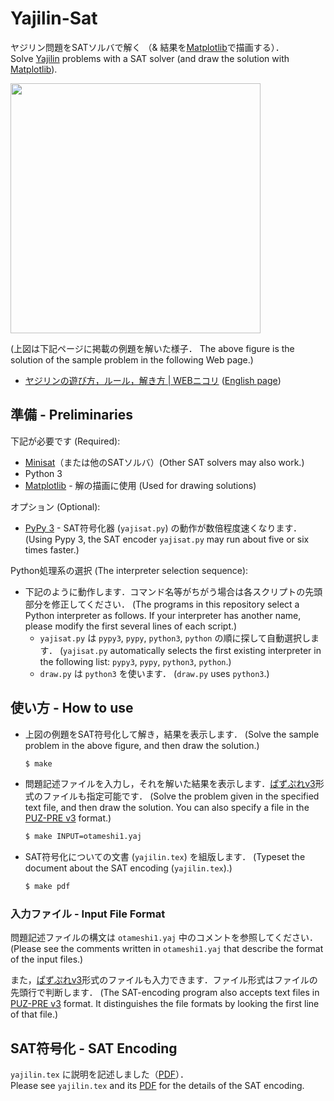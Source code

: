 # Yajilin-Sat

ヤジリン問題をSATソルバで解く
（& 結果を[Matplotlib](https://matplotlib.org)で描画する）．    
Solve [Yajilin](https://www.nikoli.co.jp/en/puzzles/yajilin.html) problems
with a SAT solver (and draw the solution with
[Matplotlib](https://matplotlib.org)).

<img src="https://raw.githubusercontent.com/wiki/ytakata69/yajilin-sat/yajilin-sat.png" width="400" />

(上図は下記ページに掲載の例題を解いた様子．
The above figure is the solution of the sample problem in the
following Web page.)

- [ヤジリンの遊び方，ルール，解き方 | WEBニコリ](https://www.nikoli.co.jp/ja/puzzles/yajilin/)
  ([English page](https://www.nikoli.co.jp/en/puzzles/yajilin.html))

## 準備 - Preliminaries

下記が必要です (Required):

- [Minisat](http://minisat.se)（または他のSATソルバ）(Other SAT solvers may also work.)
- Python 3
- [Matplotlib](https://matplotlib.org) - 解の描画に使用 (Used for drawing solutions)

オプション (Optional):

- [PyPy 3](https://pypy.org) - SAT符号化器 (`yajisat.py`) の動作が数倍程度速くなります．
  (Using Pypy 3, the SAT encoder `yajisat.py` may run about five or six times faster.)

Python処理系の選択 (The interpreter selection sequence):

- 下記のように動作します．コマンド名等がちがう場合は各スクリプトの先頭部分を修正してください．
  (The programs in this repository select a Python interpreter as follows. If your interpreter has another name, please modify the first several lines of each script.)
  - `yajisat.py` は `pypy3`, `pypy`, `python3`, `python` の順に探して自動選択します．
    (`yajisat.py` automatically selects the first existing interpreter in the following list: `pypy3`, `pypy`, `python3`, `python`.)
  - `draw.py` は `python3` を使います．
    (`draw.py` uses `python3`.)

## 使い方 - How to use

- 上図の例題をSAT符号化して解き，結果を表示します．
  (Solve the sample problem in the above figure, and then draw the solution.)

  ```sh
  $ make
  ```
- 問題記述ファイルを入力し，それを解いた結果を表示します．[ぱずぷれv3](https://github.com/sabo2/pzprv3/)形式のファイルも指定可能です．
  (Solve the problem given in the specified text file, and then draw the solution. You can also specify a file in the [PUZ-PRE v3](https://github.com/sabo2/pzprv3/) format.)

  ```sh
  $ make INPUT=otameshi1.yaj
  ```
- SAT符号化についての文書 (`yajilin.tex`) を組版します．
  (Typeset the document about the SAT encoding (`yajilin.tex`).)

  ```sh
  $ make pdf
  ```

### 入力ファイル - Input File Format

問題記述ファイルの構文は `otameshi1.yaj` 中のコメントを参照してください．
(Please see the comments written in `otameshi1.yaj` that describe the format of the input files.)

また，[ぱずぷれv3](https://github.com/sabo2/pzprv3/)形式のファイルも入力できます．ファイル形式はファイルの先頭行で判断します．
(The SAT-encoding program also accepts text files in [PUZ-PRE v3](https://github.com/sabo2/pzprv3/) format.
It distinguishes the file formats by looking the first line of that file.)

## SAT符号化 - SAT Encoding

`yajilin.tex` に説明を記述しました（[PDF](https://raw.githubusercontent.com/wiki/ytakata69/yajilin-sat/yajilin.pdf)）．    
Please see `yajilin.tex` and its [PDF](https://raw.githubusercontent.com/wiki/ytakata69/yajilin-sat/yajilin.pdf)
for the details of the SAT encoding.
